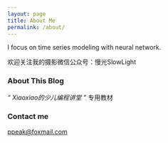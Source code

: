 ```yaml
---
layout: page
title: About Me
permalink: /about/
---
```


I focus on time series modeling with neural network.

欢迎关注我的摄影微信公众号：慢光SlowLight

### About This Blog

*“ Xiaoxiao的少儿编程讲堂 ”* 专用教材

### Contact me

[ppeak@foxmail.com](mailto:ppeak@foxmail.com)

